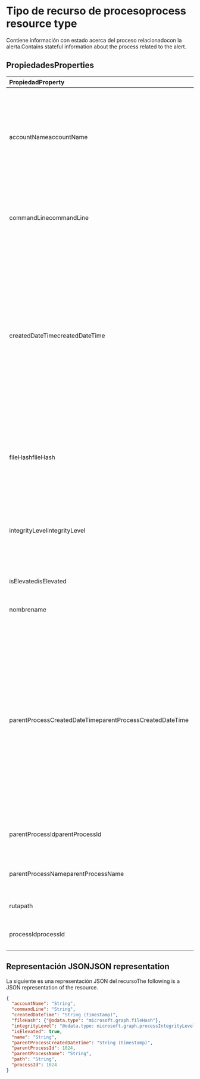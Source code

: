 # <a name="process-resource-type"></a><span data-ttu-id="09df5-101">Tipo de recurso de proceso</span><span class="sxs-lookup"><span data-stu-id="09df5-101">process resource type</span></span>

<span data-ttu-id="09df5-102">Contiene información con estado acerca del proceso relacionadocon la alerta.</span><span class="sxs-lookup"><span data-stu-id="09df5-102">Contains stateful information about the process related to the alert.</span></span>

## <a name="properties"></a><span data-ttu-id="09df5-103">Propiedades</span><span class="sxs-lookup"><span data-stu-id="09df5-103">Properties</span></span>

| <span data-ttu-id="09df5-104">Propiedad</span><span class="sxs-lookup"><span data-stu-id="09df5-104">Property</span></span>   | <span data-ttu-id="09df5-105">Tipo</span><span class="sxs-lookup"><span data-stu-id="09df5-105">Type</span></span>|<span data-ttu-id="09df5-106">Descripción</span><span class="sxs-lookup"><span data-stu-id="09df5-106">Description</span></span>|
|:---------------|:--------|:----------|
|<span data-ttu-id="09df5-107">accountName</span><span class="sxs-lookup"><span data-stu-id="09df5-107">accountName</span></span>|<span data-ttu-id="09df5-108">Cadena</span><span class="sxs-lookup"><span data-stu-id="09df5-108">String</span></span>|<span data-ttu-id="09df5-109">Identificador de la cuenta de usuario (contexto de la cuenta de usuario bajo el cual se ejcuta el proceso) por ejemplo, AccountName, SID, etc.</span><span class="sxs-lookup"><span data-stu-id="09df5-109">User account identifier (user account context the process ran under) for example, AccountName, SID, and so on.</span></span>|
|<span data-ttu-id="09df5-110">commandLine</span><span class="sxs-lookup"><span data-stu-id="09df5-110">commandLine</span></span>|<span data-ttu-id="09df5-111">Cadena</span><span class="sxs-lookup"><span data-stu-id="09df5-111">String</span></span>|<span data-ttu-id="09df5-112">La línea de comandos de invocación del proceso completo incluidos todos los parámetros.</span><span class="sxs-lookup"><span data-stu-id="09df5-112">The full process invocation commandline including all parameters.</span></span>|
|<span data-ttu-id="09df5-113">createdDateTime</span><span class="sxs-lookup"><span data-stu-id="09df5-113">createdDateTime</span></span>|<span data-ttu-id="09df5-114">DateTimeOffset</span><span class="sxs-lookup"><span data-stu-id="09df5-114">DateTimeOffset</span></span>|<span data-ttu-id="09df5-115">Hora a la que se inició el proceso.</span><span class="sxs-lookup"><span data-stu-id="09df5-115">Time at which the process was started.</span></span> <span data-ttu-id="09df5-116">El tipo de marca de tiempo representa la información de fecha y hora con el formato ISO 8601 y está siempre en hora UTC.</span><span class="sxs-lookup"><span data-stu-id="09df5-116">The Timestamp type represents date and time information using ISO 8601 format and is always in UTC time.</span></span> <span data-ttu-id="09df5-117">Por ejemplo, medianoche en la zona horaria UTC del 1 de enero de 2014 sería así: `'2014-01-01T00:00:00Z'`.</span><span class="sxs-lookup"><span data-stu-id="09df5-117">For example, midnight UTC on Jan 1, 2014 would look like this: `'2014-01-01T00:00:00Z'`.</span></span>|
|<span data-ttu-id="09df5-118">fileHash</span><span class="sxs-lookup"><span data-stu-id="09df5-118">fileHash</span></span>|[<span data-ttu-id="09df5-119">fileHash</span><span class="sxs-lookup"><span data-stu-id="09df5-119">fileHash</span></span>](filehash.md)|<span data-ttu-id="09df5-120">Tipo complejo que contiene los valores de hash de archivo (criptográficos y dependientes de la ubicación).</span><span class="sxs-lookup"><span data-stu-id="09df5-120">Complex type containing file hashes (cryptographic and location-sensitive).</span></span>|
|<span data-ttu-id="09df5-121">integrityLevel</span><span class="sxs-lookup"><span data-stu-id="09df5-121">integrityLevel</span></span>|<span data-ttu-id="09df5-122">processIntegrityLevel</span><span class="sxs-lookup"><span data-stu-id="09df5-122">processIntegrityLevel</span></span>|<span data-ttu-id="09df5-123">El nivel de integridad del proceso.</span><span class="sxs-lookup"><span data-stu-id="09df5-123">The integrity level of the process.</span></span> <span data-ttu-id="09df5-124">Los valores posibles son: `unknown`, `untrusted`, `low`, `medium`, `high`, `system`.</span><span class="sxs-lookup"><span data-stu-id="09df5-124">Possible values are: `unknown`, `untrusted`, `low`, `medium`, `high`, `system`.</span></span>|
|<span data-ttu-id="09df5-125">isElevated</span><span class="sxs-lookup"><span data-stu-id="09df5-125">isElevated</span></span>|<span data-ttu-id="09df5-126">Booleano</span><span class="sxs-lookup"><span data-stu-id="09df5-126">Boolean</span></span>|<span data-ttu-id="09df5-127">True si el proceso es elevado.</span><span class="sxs-lookup"><span data-stu-id="09df5-127">True if the process is elevated.</span></span>|
|<span data-ttu-id="09df5-128">nombre</span><span class="sxs-lookup"><span data-stu-id="09df5-128">name</span></span>|<span data-ttu-id="09df5-129">Cadena</span><span class="sxs-lookup"><span data-stu-id="09df5-129">String</span></span>|<span data-ttu-id="09df5-130">El nombre del archivo de imagen del proceso.</span><span class="sxs-lookup"><span data-stu-id="09df5-130">The name of the process' Image file.</span></span>|
|<span data-ttu-id="09df5-131">parentProcessCreatedDateTime</span><span class="sxs-lookup"><span data-stu-id="09df5-131">parentProcessCreatedDateTime</span></span>|<span data-ttu-id="09df5-132">DateTimeOffset</span><span class="sxs-lookup"><span data-stu-id="09df5-132">DateTimeOffset</span></span>|<span data-ttu-id="09df5-133">Fecha y hora en la que se inició el proceso primario.</span><span class="sxs-lookup"><span data-stu-id="09df5-133">DateTime at which the parent process was started.</span></span> <span data-ttu-id="09df5-134">El tipo de marca de tiempo representa la información de fecha y hora con el formato ISO 8601 y está siempre en hora UTC.</span><span class="sxs-lookup"><span data-stu-id="09df5-134">The Timestamp type represents date and time information using ISO 8601 format and is always in UTC time.</span></span> <span data-ttu-id="09df5-135">Por ejemplo, medianoche en la zona horaria UTC del 1 de enero de 2014 sería así: `'2014-01-01T00:00:00Z'`.</span><span class="sxs-lookup"><span data-stu-id="09df5-135">For example, midnight UTC on Jan 1, 2014 would look like this: `'2014-01-01T00:00:00Z'`.</span></span>|
|<span data-ttu-id="09df5-136">parentProcessId</span><span class="sxs-lookup"><span data-stu-id="09df5-136">parentProcessId</span></span>|<span data-ttu-id="09df5-137">Int32</span><span class="sxs-lookup"><span data-stu-id="09df5-137">Int32</span></span>|<span data-ttu-id="09df5-138">El identificador del proceso (PID) del proceso principal.</span><span class="sxs-lookup"><span data-stu-id="09df5-138">The Process ID (PID) of the parent process.</span></span>|
|<span data-ttu-id="09df5-139">parentProcessName</span><span class="sxs-lookup"><span data-stu-id="09df5-139">parentProcessName</span></span>|<span data-ttu-id="09df5-140">Cadena</span><span class="sxs-lookup"><span data-stu-id="09df5-140">String</span></span>|<span data-ttu-id="09df5-141">El nombre del archivo de imagen del proceso principal.</span><span class="sxs-lookup"><span data-stu-id="09df5-141">The name of the image file of the parent process.</span></span>|
|<span data-ttu-id="09df5-142">ruta</span><span class="sxs-lookup"><span data-stu-id="09df5-142">path</span></span>|<span data-ttu-id="09df5-143">Cadena</span><span class="sxs-lookup"><span data-stu-id="09df5-143">String</span></span>|<span data-ttu-id="09df5-144">Ruta completa, incluido el filename.</span><span class="sxs-lookup"><span data-stu-id="09df5-144">Full path, including filename.</span></span>|
|<span data-ttu-id="09df5-145">processId</span><span class="sxs-lookup"><span data-stu-id="09df5-145">processId</span></span>|<span data-ttu-id="09df5-146">Int32</span><span class="sxs-lookup"><span data-stu-id="09df5-146">Int32</span></span>|<span data-ttu-id="09df5-147">El identificador del proceso (PID) del proceso.</span><span class="sxs-lookup"><span data-stu-id="09df5-147">The Process ID (PID) of the process.</span></span>|

## <a name="json-representation"></a><span data-ttu-id="09df5-148">Representación JSON</span><span class="sxs-lookup"><span data-stu-id="09df5-148">JSON representation</span></span>

<span data-ttu-id="09df5-149">La siguiente es una representación JSON del recurso</span><span class="sxs-lookup"><span data-stu-id="09df5-149">The following is a JSON representation of the resource.</span></span>

<!-- {
  "blockType": "resource",
  "optionalProperties": [

  ],
  "@odata.type": "microsoft.graph.process"
}-->

```json
{
  "accountName": "String",
  "commandLine": "String",
  "createdDateTime": "String (timestamp)",
  "fileHash": {"@odata.type": "microsoft.graph.fileHash"},
  "integrityLevel": "@odata.type: microsoft.graph.processIntegrityLevel",
  "isElevated": true,
  "name": "String",
  "parentProcessCreatedDateTime": "String (timestamp)",
  "parentProcessId": 1024,
  "parentProcessName": "String",
  "path": "String",
  "processId": 1024
}

```

<!-- uuid: 8fcb5dbc-d5aa-4681-8e31-b001d5168d79
2015-10-25 14:57:30 UTC -->
<!-- {
  "type": "#page.annotation",
  "description": "process resource",
  "keywords": "",
  "section": "documentation",
  "tocPath": ""
}-->